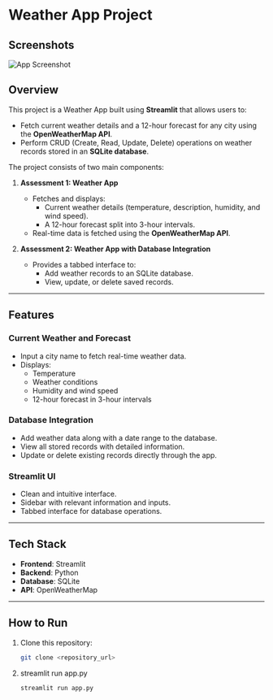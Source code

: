 # Weather App Project  

## Screenshots  
![App Screenshot](images/ss.jpg)  
## Overview  
This project is a Weather App built using **Streamlit** that allows users to:  
- Fetch current weather details and a 12-hour forecast for any city using the **OpenWeatherMap API**.  
- Perform CRUD (Create, Read, Update, Delete) operations on weather records stored in an **SQLite database**.  

The project consists of two main components:  
1. **Assessment 1: Weather App**  
   - Fetches and displays:  
     - Current weather details (temperature, description, humidity, and wind speed).  
     - A 12-hour forecast split into 3-hour intervals.  
   - Real-time data is fetched using the **OpenWeatherMap API**.  

2. **Assessment 2: Weather App with Database Integration**  
   - Provides a tabbed interface to:  
     - Add weather records to an SQLite database.  
     - View, update, or delete saved records.  

---

## Features  

### Current Weather and Forecast  
- Input a city name to fetch real-time weather data.  
- Displays:  
  - Temperature  
  - Weather conditions  
  - Humidity and wind speed  
  - 12-hour forecast in 3-hour intervals  

### Database Integration  
- Add weather data along with a date range to the database.  
- View all stored records with detailed information.  
- Update or delete existing records directly through the app.  

### Streamlit UI  
- Clean and intuitive interface.  
- Sidebar with relevant information and inputs.  
- Tabbed interface for database operations.  

---

## Tech Stack  
- **Frontend**: Streamlit  
- **Backend**: Python  
- **Database**: SQLite  
- **API**: OpenWeatherMap  

---

## How to Run  

1. Clone this repository:  
   ```bash
   git clone <repository_url>
2. streamlit run app.py
   ```bash
   streamlit run app.py

